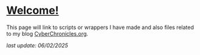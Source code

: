 # **[Welcome!](https://cyber-chronicles.github.io/Cyber.github.io/)**
 

This page will link to scripts or wrappers I have made and also files related to my blog [CyberChronicles.org](https://cyberchronicles.org).
     
     
_last update: 06/02/2025_
